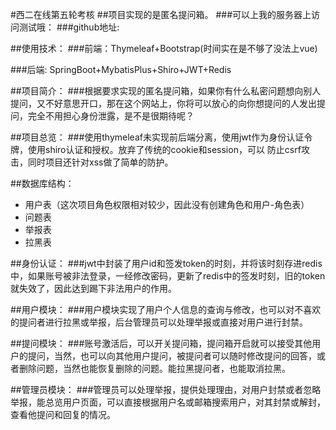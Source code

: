 #西二在线第五轮考核
##项目实现的是匿名提问箱。
###可以上我的服务器上访问测试哦：
###github地址:

##使用技术：
###前端：Thymeleaf+Bootstrap(时间实在是不够了没法上vue)

###后端:  SpringBoot+MybatisPlus+Shiro+JWT+Redis

##项目简介：
###根据要求实现的匿名提问箱，如果你有什么私密问题想向别人提问，又不好意思开口，那在这个网站上，你将可以放心的向你想提问的人发出提问，完全不用担心身份泄露，是不是很期待呢？

##项目总览：
###使用thymeleaf未实现前后端分离，使用jwt作为身份认证令牌，使用shiro认证和授权。放弃了传统的cookie和session，可以 防止csrf攻击，同时项目还针对xss做了简单的防护。

##数据库结构：
- 用户表（这次项目角色权限相对较少，因此没有创建角色和用户-角色表）
- 问题表
- 举报表
- 拉黑表

##身份认证：
###jwt中封装了用户id和签发token的时刻，并将该时刻存进redis中，如果账号被非法登录，一经修改密码，更新了redis中的签发时刻，旧的token就失效了，因此达到踢下非法用户的作用。

##用户模块：
###用户模块实现了用户个人信息的查询与修改，也可以对不喜欢的提问者进行拉黑或举报，后台管理员可以处理举报或直接对用户进行封禁。

##提问模块：
###账号激活后，可以开关提问箱，提问箱开启就可以接受其他用户的提问，当然，也可以向其他用户提问，被提问者可以随时修改提问的回答，或者删除问题，当然也能恢复删除的问题。能拉黑提问者，也能取消拉黑。

##管理员模块：
###管理员可以处理举报，提供处理理由，对用户封禁或者忽略举报，能总览用户页面，可以直接根据用户名或邮箱搜索用户，对其封禁或解封，查看他提问和回复的情况。

